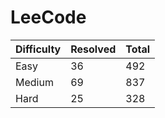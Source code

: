 # LeeCode

| Difficulty | Resolved | Total |
| :--------- | :------- | :---- |
| Easy       | 36       | 492   |
| Medium     | 69       | 837   |
| Hard       | 25       | 328   |
